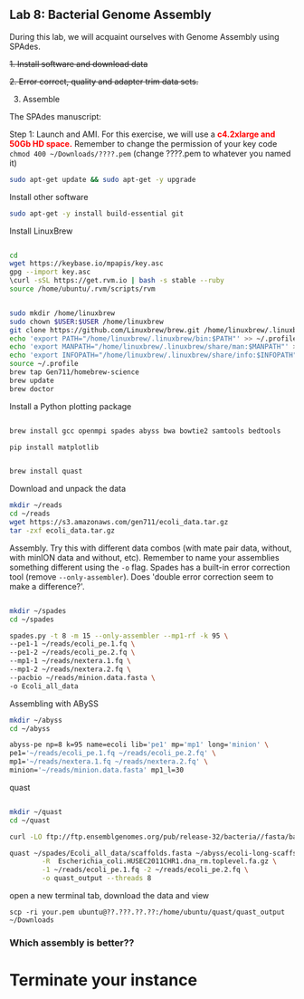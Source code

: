 ## Lab 8: Bacterial Genome Assembly



During this lab, we will acquaint ourselves with Genome Assembly using SPAdes.

<del>1. Install software and download data</del>

<del>2. Error correct, quality and adapter trim data sets.</del>

3. Assemble



The SPAdes manuscript:


Step 1: Launch and AMI. For this exercise, we will use a <span style="color: #ff0000;"><strong>c4.2xlarge and 50Gb HD space.</strong></span> Remember to change the permission of your key code `chmod 400 ~/Downloads/????.pem` (change ????.pem to whatever you named it)

```bash
sudo apt-get update && sudo apt-get -y upgrade
```

Install other software

```bash
sudo apt-get -y install build-essential git
```


Install LinuxBrew

```bash

cd
wget https://keybase.io/mpapis/key.asc
gpg --import key.asc
\curl -sSL https://get.rvm.io | bash -s stable --ruby
source /home/ubuntu/.rvm/scripts/rvm


sudo mkdir /home/linuxbrew
sudo chown $USER:$USER /home/linuxbrew
git clone https://github.com/Linuxbrew/brew.git /home/linuxbrew/.linuxbrew
echo 'export PATH="/home/linuxbrew/.linuxbrew/bin:$PATH"' >> ~/.profile
echo 'export MANPATH="/home/linuxbrew/.linuxbrew/share/man:$MANPATH"' >> ~/.profile
echo 'export INFOPATH="/home/linuxbrew/.linuxbrew/share/info:$INFOPATH"' >> ~/.profile
source ~/.profile
brew tap Gen711/homebrew-science
brew update
brew doctor


```

Install a Python plotting package



```bash  

brew install gcc openmpi spades abyss bwa bowtie2 samtools bedtools

```

```bash
pip install matplotlib
```

```bash  

brew install quast

```


Download and unpack the data

```bash
mkdir ~/reads
cd ~/reads
wget https://s3.amazonaws.com/gen711/ecoli_data.tar.gz
tar -zxf ecoli_data.tar.gz
```


Assembly. Try this with different data combos (with mate pair data, without, with minION data and without, etc). Remember to name your assemblies something different using the `-o` flag. Spades has a built-in error correction tool (remove `--only-assembler`). Does 'double error correction seem to make a difference?'.

```bash

mkdir ~/spades
cd ~/spades

spades.py -t 8 -m 15 --only-assembler --mp1-rf -k 95 \
--pe1-1 ~/reads/ecoli_pe.1.fq \
--pe1-2 ~/reads/ecoli_pe.2.fq \
--mp1-1 ~/reads/nextera.1.fq \
--mp1-2 ~/reads/nextera.2.fq \
--pacbio ~/reads/minion.data.fasta \
-o Ecoli_all_data
```



Assembling with ABySS


```bash
mkdir ~/abyss
cd ~/abyss

abyss-pe np=8 k=95 name=ecoli lib='pe1' mp='mp1' long='minion' \
pe1='~/reads/ecoli_pe.1.fq ~/reads/ecoli_pe.2.fq' \
mp1='~/reads/nextera.1.fq ~/reads/nextera.2.fq' \
minion='~/reads/minion.data.fasta' mp1_l=30
```

quast

```bash

mkdir ~/quast
cd ~/quast

curl -LO ftp://ftp.ensemblgenomes.org/pub/release-32/bacteria//fasta/bacteria_91_collection/escherichia_coli/dna/Escherichia_coli.HUSEC2011CHR1.dna_rm.toplevel.fa.gz

quast ~/spades/Ecoli_all_data/scaffolds.fasta ~/abyss/ecoli-long-scaffs.fa \
        -R  Escherichia_coli.HUSEC2011CHR1.dna_rm.toplevel.fa.gz \
        -1 ~/reads/ecoli_pe.1.fq -2 ~/reads/ecoli_pe.2.fq \
        -o quast_output --threads 8
```

open a new terminal tab, download the data and view

```
scp -ri your.pem ubuntu@??.???.??.??:/home/ubuntu/quast/quast_output ~/Downloads
```

### Which assembly is better??

# Terminate your instance
